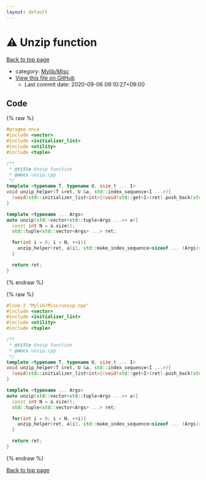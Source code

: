 ```yaml
---
layout: default
---
```


<!-- mathjax config similar to math.stackexchange -->
<script type="text/javascript" async
  src="https://cdnjs.cloudflare.com/ajax/libs/mathjax/2.7.5/MathJax.js?config=TeX-MML-AM_CHTML">
</script>
<script type="text/x-mathjax-config">
  MathJax.Hub.Config({
    TeX: { equationNumbers: { autoNumber: "AMS" }},
    tex2jax: {
      inlineMath: [ ['$','$'] ],
      processEscapes: true
    },
    "HTML-CSS": { matchFontHeight: false },
    displayAlign: "left",
    displayIndent: "2em"
  });
</script>

<script type="text/javascript" src="https://cdnjs.cloudflare.com/ajax/libs/jquery/3.4.1/jquery.min.js"></script>
<script src="https://cdn.jsdelivr.net/npm/jquery-balloon-js@1.1.2/jquery.balloon.min.js" integrity="sha256-ZEYs9VrgAeNuPvs15E39OsyOJaIkXEEt10fzxJ20+2I=" crossorigin="anonymous"></script>
<script type="text/javascript" src="../../../assets/js/copy-button.js"></script>
<link rel="stylesheet" href="../../../assets/css/copy-button.css" />


# :warning: Unzip function

<a href="../../../index.html">Back to top page</a>

* category: <a href="../../../index.html#3aaad417c82174440088b5eea559262a">Mylib/Misc</a>
* <a href="{{ site.github.repository_url }}/blob/master/Mylib/Misc/unzip.cpp">View this file on GitHub</a>
    - Last commit date: 2020-09-06 09:10:27+09:00




## Code

<a id="unbundled"></a>
{% raw %}
```cpp
#pragma once
#include <vector>
#include <initializer_list>
#include <utility>
#include <tuple>

/**
 * @title Unzip function
 * @docs unzip.cpp
 */
template <typename T, typename U, size_t ... I>
void unzip_helper(T &ret, U &a, std::index_sequence<I ...>){
  (void)std::initializer_list<int>{(void(std::get<I>(ret).push_back(std::get<I>(a))), 0) ...};
}

template <typename ... Args>
auto unzip(std::vector<std::tuple<Args ...>> a){
  const int N = a.size();
  std::tuple<std::vector<Args> ...> ret;

  for(int i = 0; i < N; ++i){
    unzip_helper(ret, a[i], std::make_index_sequence<sizeof ... (Args)>());
  }

  return ret;
}

```
{% endraw %}

<a id="bundled"></a>
{% raw %}
```cpp
#line 2 "Mylib/Misc/unzip.cpp"
#include <vector>
#include <initializer_list>
#include <utility>
#include <tuple>

/**
 * @title Unzip function
 * @docs unzip.cpp
 */
template <typename T, typename U, size_t ... I>
void unzip_helper(T &ret, U &a, std::index_sequence<I ...>){
  (void)std::initializer_list<int>{(void(std::get<I>(ret).push_back(std::get<I>(a))), 0) ...};
}

template <typename ... Args>
auto unzip(std::vector<std::tuple<Args ...>> a){
  const int N = a.size();
  std::tuple<std::vector<Args> ...> ret;

  for(int i = 0; i < N; ++i){
    unzip_helper(ret, a[i], std::make_index_sequence<sizeof ... (Args)>());
  }

  return ret;
}

```
{% endraw %}

<a href="../../../index.html">Back to top page</a>

